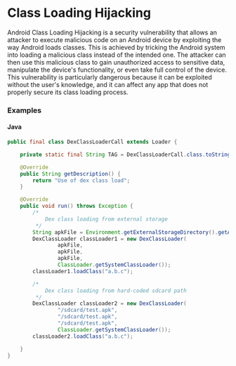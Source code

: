 
# Class Loading Hijacking

Android Class Loading Hijacking is a security vulnerability that allows an attacker to execute malicious code on an Android device by exploiting the way Android loads classes. This is achieved by tricking the Android system into loading a malicious class instead of the intended one. The attacker can then use this malicious class to gain unauthorized access to sensitive data, manipulate the device's functionality, or even take full control of the device. This vulnerability is particularly dangerous because it can be exploited without the user's knowledge, and it can affect any app that does not properly secure its class loading process.

### Examples

#### Java


```java
public final class DexClassLoaderCall extends Loader {

    private static final String TAG = DexClassLoaderCall.class.toString();

    @Override
    public String getDescription() {
        return "Use of dex class load";
    }

    @Override
    public void run() throws Exception {
        /*
            Dex class loading from external storage
         */
        String apkFile = Environment.getExternalStorageDirectory().getAbsolutePath() + "/app.apk";
        DexClassLoader classLoader1 = new DexClassLoader(
                apkFile,
                apkFile,
                apkFile,
                ClassLoader.getSystemClassLoader());
        classLoader1.loadClass("a.b.c");

        /*
            Dex class loading from hard-coded sdcard path
         */
        DexClassLoader classLoader2 = new DexClassLoader(
                "/sdcard/test.apk",
                "/sdcard/test.apk",
                "/sdcard/test.apk",
                ClassLoader.getSystemClassLoader());
        classLoader2.loadClass("a.b.c");

    }
}
```
